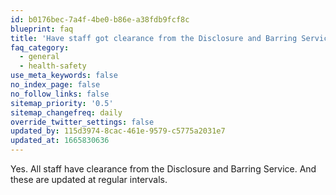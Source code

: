 ```yaml
---
id: b0176bec-7a4f-4be0-b86e-a38fdb9fcf8c
blueprint: faq
title: 'Have staff got clearance from the Disclosure and Barring Service? (Formally Criminal Records Bureau)'
faq_category:
  - general
  - health-safety
use_meta_keywords: false
no_index_page: false
no_follow_links: false
sitemap_priority: '0.5'
sitemap_changefreq: daily
override_twitter_settings: false
updated_by: 115d3974-8cac-461e-9579-c5775a2031e7
updated_at: 1665830636
---
```

Yes. All staff have clearance from the Disclosure and Barring Service. And these are updated at regular intervals.